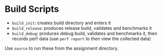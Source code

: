 # Build Scripts

- `build_init`: creates build directory and enters it
- `build_release`: produces release build, validates and benchmarks it
- `build_debug`: produces debug build, validates and benchmarks it, then records perf data (use `perf report` to then view the collected data)

Use `source` to run these from the assignment directory.
